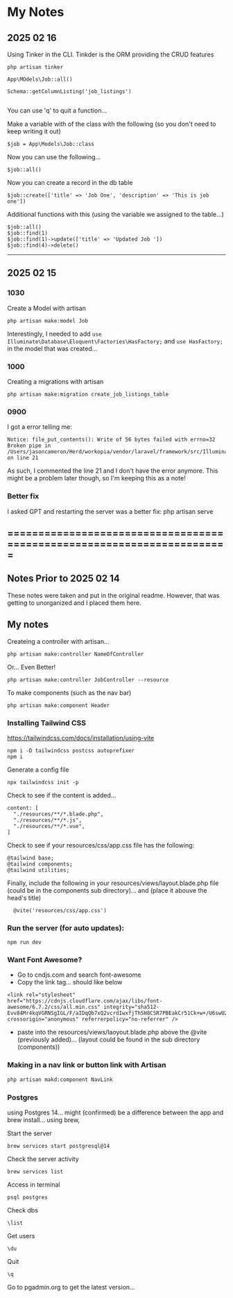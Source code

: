 # My Notes

## 2025 02 16

Using Tinker in the CLI. Tinkder is the ORM providing the CRUD features

```
php artisan tinker

App\MOdels\Job::all()

Schema::getColumnListing('job_listings')


```

You can use 'q' to quit a function...

Make a variable with of the class with the following (so you don't need to keep writing it out)

```
$job = App\Models\Job::class

```

Now you can use the following...

```
$job::all()
```

Now you can create a record in the db table

```
$job::create(['title' => 'Job One', 'description' => 'This is job one'])

```

Additional functions with this (using the variable we assigned to the table...)

```
$job::all()
$job::find(1)
$job::find(1)->update(['title' => 'Updated Job '])
$job::find(4)->delete()

```

---

## 2025 02 15

### 1030

Create a Model with artisan

```
php artisan make:model Job
```

Interestingly, I needed to add `use Illuminate\Database\Eloquent\Factories\HasFactory;` and `use HasFactory; ` in the model that was created...

### 1000

Creating a migrations with artisan

```
php artisan make:migration create_job_listings_table

```

### 0900

I got a error telling me:

```
Notice: file_put_contents(): Write of 56 bytes failed with errno=32 Broken pipe in /Users/jasoncameron/Herd/workopia/vendor/laravel/framework/src/Illuminate/Foundation/resources/server.php on line 21
```

As such, I commented the line 21 and I don't have the error anymore. This might be a problem later though, so I'm keeping this as a note!

### Better fix

I asked GPT and restarting the server was a better fix: php artisan serve

## =======================================================================

## Notes Prior to 2025 02 14

These notes were taken and put in the original readme. However, that was getting to unorganized and I placed them here.

## My notes

Createing a controller with artisan...

```
php artisan make:controller NameOfController
```

Or... Even Better!

```
php artisan make:controller JobController --resource
```

To make components (such as the nav bar)

```
php artisan make:component Header
```

### Installing Tailwind CSS

https://tailwindcss.com/docs/installation/using-vite

```
npm i -D tailwindcss postcss autoprefixer
npm i
```

Generate a config file

```
npx tailwindcss init -p
```

Check to see if the content is added...

```
content: [
  "./resources/**/*.blade.php",
  "./resources/**/*.js",
  "./resources/**/*.vue",
]
```

Check to see if your resources/css/app.css file has the following:

```
@tailwind base;
@tailwind components;
@tailwind utilities;
```

Finally, include the following in your resources/views/layout.blade.php file (could be in the components sub directory)... and (place it abouve the head's title)

```
  @vite('resources/css/app.css')
```

### Run the server (for auto updates):

```
npm run dev
```

### Want Font Awesome?

-   Go to cndjs.com and search font-awesome
-   Copy the link tag... should like below

```
<link rel="stylesheet" href="https://cdnjs.cloudflare.com/ajax/libs/font-awesome/6.7.2/css/all.min.css" integrity="sha512-Evv84Mr4kqVGRNSgIGL/F/aIDqQb7xQ2vcrdIwxfjThSH8CSR7PBEakCr51Ck+w+/U6swU2Im1vVX0SVk9ABhg==" crossorigin="anonymous" referrerpolicy="no-referrer" />
```

-   paste into the resources/views/laoyout.blade.php above the @vite (previously added)... (layout could be found in the sub directory (components))

### Making in a nav link or button link with Artisan

```1
php artisan makd:component NavLink
```

### Postgres

using Postgres 14... might (confirmed) be a difference between the app and brew install... using brew,

Start the server

```
brew services start postgresql@14
```

Check the server activity

```
brew services list
```

Access in terminal

```
psql postgres
```

Check dbs

```
\list
```

Get users

```
\du
```

Quit

```
\q
```

Go to pgadmin.org to get the latest version...
